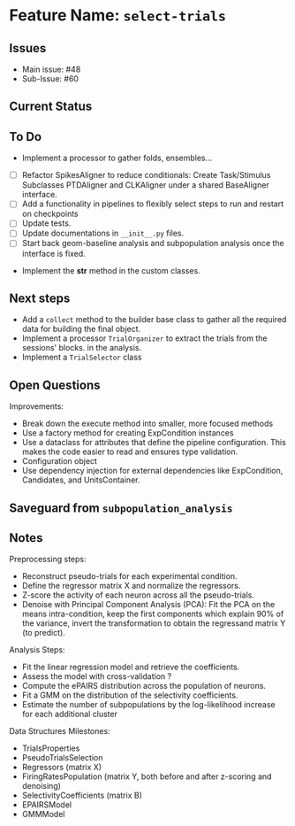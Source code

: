 # Feature Name: `select-trials`

## Issues
- Main issue: #48
- Sub-Issue:  #60

## Current Status

## To Do
- Implement a processor to gather folds, ensembles...
- [ ] Refactor SpikesAligner to reduce conditionals: Create Task/Stimulus Subclasses PTDAligner and
  CLKAligner under a shared BaseAligner interface.
- [ ] Add a functionality in pipelines to flexibly select steps to run and restart on checkpoints
- [ ] Update tests.
- [ ] Update documentations in `__init__.py` files.
- [ ] Start back geom-baseline analysis and subpopulation analysis once the interface is fixed.
- Implement the __str__ method in the custom classes.

## Next steps
- Add a `collect` method to the builder base class to gather all the required data for building the
  final object.
- Implement a processor `TrialOrganizer` to extract the trials from the sessions' blocks.
 in the analysis.
- Implement a `TrialSelector` class

## Open Questions

Improvements:
- Break down the execute method into smaller, more focused methods
- Use a factory method for creating ExpCondition instances
- Use a dataclass for attributes that define the pipeline configuration. This makes the code easier
  to read and ensures type validation.
- Configuration object
- Use dependency injection for external dependencies like ExpCondition, Candidates, and UnitsContainer.

## Saveguard from `subpopulation_analysis`

Notes
-----
Preprocessing steps:

- Reconstruct pseudo-trials for each experimental condition.
- Define the regressor matrix X and normalize the regressors.
- Z-score the activity of each neuron across all the pseudo-trials.
- Denoise with Principal Component Analysis (PCA): Fit the PCA on the means intra-condition, keep
  the first components which explain 90% of the variance, invert the transformation to obtain the
  regressand matrix Y (to predict).

Analysis Steps:

- Fit the linear regression model and retrieve the coefficients.
- Assess the model with cross-validation ?
- Compute the ePAIRS distribution across the population of neurons.
- Fit a GMM on the distribution of the selectivity coefficients.
- Estimate the number of subpopulations by the log-likelihood increase for each additional cluster

Data Structures Milestones:

- TrialsProperties
- PseudoTrialsSelection
- Regressors (matrix X)
- FiringRatesPopulation (matrix Y, both before and after z-scoring and denoising)
- SelectivityCoefficients (matrix B)
- EPAIRSModel
- GMMModel
